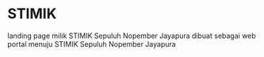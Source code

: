 # STIMIK
landing page milik STIMIK Sepuluh Nopember Jayapura dibuat sebagai web portal menuju STIMIK Sepuluh Nopember Jayapura
